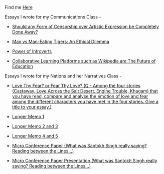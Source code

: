 Find me [Here](https://github.com/aflah02)

Essays I wrote for my Communications Class - 

- [Should any Form of Censorship over Artistic Expression be Completely Done Away?](https://aflah02.github.io/Blog/ArtisticCensorship)

- [Man vs Man-Eating Tigers: An Ethical Dilemma](https://aflah02.github.io/Blog/ManVsManEatingTiger)

- [Power of Introverts](https://aflah02.github.io/Blog/PowerofIntroverts)

- [Collaborative Learning Platforms such as Wikipedia are The Future of Education](https://aflah02.github.io/Blog/WikiCollaborativeLearning)

Essays I wrote for my Nations and her Narratives Class - 

- [Love Thy Fear? or Fear Thy Love? (Q - Among the four stories (Castaway, Love Across the Salt Desert, Engine Trouble, Khagam) that you have read, compare and analyse the emotion of love and fear among the different characters you have met in the four stories. Give a title to your essay.)](https://aflah02.github.io/Blog/LoveThyFearorFearThyLove)

- [Longer Memo 1](https://aflah02.github.io/Blog/LongerMemo1)

- [Longer Memo 2 and 3](https://aflah02.github.io/Blog/LongerMemo2and3)

- [Longer Memo 4 and 5](https://aflah02.github.io/Blog/LongerMemo4and5)

- [Micro Conference Paper (What was Santokh Singh really saying? Reading between the Lines…)](https://aflah02.github.io/Blog/MicroConferencePaper)

- [Micro Conference Paper Presentation (What was Santokh Singh really saying? Reading between the Lines…)](https://aflah02.github.io/Blog/MicroConference_Presentation)